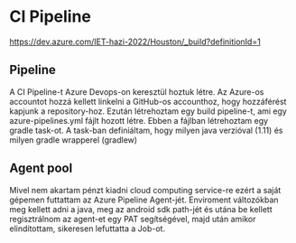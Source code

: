 # CI Pipeline
https://dev.azure.com/IET-hazi-2022/Houston/_build?definitionId=1

## Pipeline
A CI Pipeline-t Azure Devops-on keresztül hoztuk létre.
Az Azure-os accountot hozzá kellett linkelni a GitHub-os accounthoz, hogy hozzáférést kapjunk a repository-hoz.
Ezután létrehoztam egy build pipeline-t, ami egy azure-pipelines.yml fájlt hozott létre.
Ebben a fájlban létrehoztam egy gradle task-ot.
A task-ban definiáltam, hogy milyen java verzióval (1.11) és milyen gradle wrapperel (gradlew)

## Agent pool

Mivel nem akartam pénzt kiadni cloud computing service-re ezért a saját gépemen futtattam az Azure Pipeline Agent-jét.
Enviroment változókban meg kellett adni a java, meg az android sdk path-jét és utána be kellett regisztrálnom az agent-et egy PAT segítségével, majd után amikor elindítottam, sikeresen lefuttatta a Job-ot.